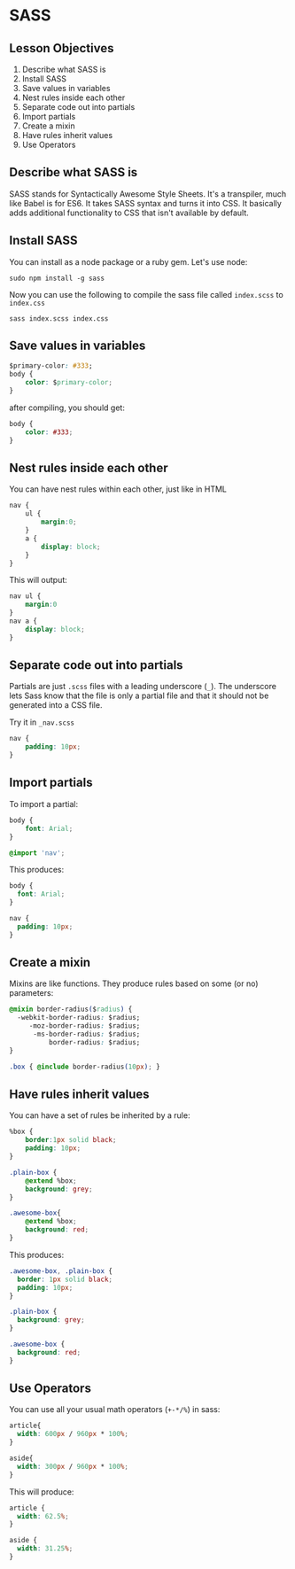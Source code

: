 # SASS

## Lesson Objectives

1. Describe what SASS is
1. Install SASS
1. Save values in variables
1. Nest rules inside each other
1. Separate code out into partials
1. Import partials
1. Create a mixin
1. Have rules inherit values
1. Use Operators

## Describe what SASS is

SASS stands for Syntactically Awesome Style Sheets.  It's a transpiler, much like Babel is for ES6.  It takes SASS syntax and turns it into CSS.  It basically adds additional functionality to CSS that isn't available by default.

## Install SASS

You can install as a node package or a ruby gem.  Let's use node:

```
sudo npm install -g sass
```

Now you can use the following to compile the sass file called `index.scss` to `index.css`

```
sass index.scss index.css
```

## Save values in variables

```css
$primary-color: #333;
body {
    color: $primary-color;
}
```

after compiling, you should get:

```css
body {
    color: #333;
}
```

## Nest rules inside each other

You can have nest rules within each other, just like in HTML

```css
nav {
    ul {
        margin:0;
    }
    a {
        display: block;
    }
}
```

This will output:

```css
nav ul {
    margin:0
}
nav a {
    display: block;
}
```

## Separate code out into partials

Partials are just `.scss` files with a leading underscore (`_`).  The underscore lets Sass know that the file is only a partial file and that it should not be generated into a CSS file.

Try it in `_nav.scss`

```css
nav {
    padding: 10px;
}
```

## Import partials

To import a partial:

```css
body {
	font: Arial;
}

@import 'nav';
```

This produces:

```css
body {
  font: Arial;
}

nav {
  padding: 10px;
}
```

## Create a mixin

Mixins are like functions.  They produce rules based on some (or no) parameters:

```css
@mixin border-radius($radius) {
  -webkit-border-radius: $radius;
     -moz-border-radius: $radius;
      -ms-border-radius: $radius;
          border-radius: $radius;
}

.box { @include border-radius(10px); }
```

## Have rules inherit values

You can have a set of rules be inherited by a rule:

```css
%box {
    border:1px solid black;
    padding: 10px;
}

.plain-box {
    @extend %box;
    background: grey;
}

.awesome-box{
    @extend %box;
    background: red;
}
```

This produces:

```css
.awesome-box, .plain-box {
  border: 1px solid black;
  padding: 10px;
}

.plain-box {
  background: grey;
}

.awesome-box {
  background: red;
}
```

## Use Operators

You can use all your usual math operators (`+-*/%`) in sass:

```css
article{
  width: 600px / 960px * 100%;
}

aside{
  width: 300px / 960px * 100%;
}
```

This will produce:

```css
article {
  width: 62.5%;
}

aside {
  width: 31.25%;
}
```
